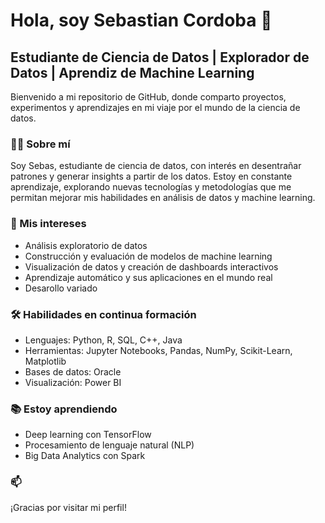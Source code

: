 # Hola, soy Sebastian Cordoba 👋

## Estudiante de Ciencia de Datos | Explorador de Datos | Aprendiz de Machine Learning

Bienvenido a mi repositorio de GitHub, donde comparto proyectos, experimentos y aprendizajes en mi viaje por el mundo de la ciencia de datos.

### 👨‍💻 Sobre mí

Soy Sebas, estudiante de ciencia de datos, con interés en desentrañar patrones y generar insights a partir de los datos. Estoy en constante aprendizaje, explorando nuevas tecnologías y metodologías que me permitan mejorar mis habilidades en análisis de datos y machine learning.

### 🌟 Mis intereses

- Análisis exploratorio de datos
- Construcción y evaluación de modelos de machine learning
- Visualización de datos y creación de dashboards interactivos
- Aprendizaje automático y sus aplicaciones en el mundo real
- Desarollo variado

### 🛠 Habilidades en continua formación

- Lenguajes: Python, R, SQL, C++, Java
- Herramientas: Jupyter Notebooks, Pandas, NumPy, Scikit-Learn, Matplotlib
- Bases de datos: Oracle
- Visualización: Power BI

### 📚 Estoy aprendiendo

- Deep learning con TensorFlow
- Procesamiento de lenguaje natural (NLP)
- Big Data Analytics con Spark

### 📫 


¡Gracias por visitar mi perfil!



<!--
**SebasRubik/SebasRubik** is a ✨ _special_ ✨ repository because its `README.md` (this file) appears on your GitHub profile.

Here are some ideas to get you started:

- 🔭 I’m currently working on ...
- 🌱 I’m currently learning ...
- 👯 I’m looking to collaborate on ...
- 🤔 I’m looking for help with ...
- 💬 Ask me about ...
- 📫 How to reach me: ...
- 😄 Pronouns: ...
- ⚡ Fun fact: ...
-->
